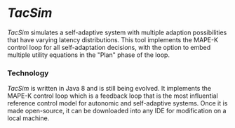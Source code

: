 # *TacSim*
*TacSim* simulates a self-adaptive system with multiple adaption possibilities that have varying latency distributions. This tool implements the MAPE-K control loop for all self-adaptation decisions, with the option to embed multiple utility equations in the "Plan" phase of the loop.  

### Technology
*TacSim* is written in Java 8 and is still being evolved. It implements the MAPE-K control loop which is a feedback loop that is the most influential reference control model for autonomic and self-adaptive systems. Once it is made open-source, it can be downloaded into any IDE for modification on a local machine.
 
